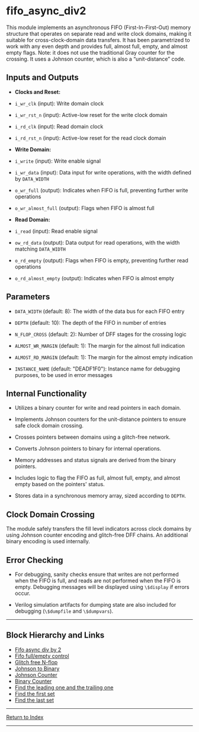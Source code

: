 # fifo_async_div2

This module implements an asynchronous FIFO (First-In-First-Out) memory structure that operates on separate read and write clock domains, making it suitable for cross-clock-domain data transfers. It has been parametrized to work with any even depth and provides full, almost full, empty, and almost empty flags. Note: it does not use the traditional Gray counter for the crossing. It uses a Johnson counter, which is also a “unit-distance” code.

## Inputs and Outputs

- **Clocks and Reset:**

- `i_wr_clk` (input): Write domain clock

- `i_wr_rst_n` (input): Active-low reset for the write clock domain

- `i_rd_clk` (input): Read domain clock

- `i_rd_rst_n` (input): Active-low reset for the read clock domain

- **Write Domain:**

- `i_write` (input): Write enable signal

- `i_wr_data` (input): Data input for write operations, with the width defined by `DATA_WIDTH`

- `o_wr_full` (output): Indicates when FIFO is full, preventing further write operations

- `o_wr_almost_full` (output): Flags when FIFO is almost full

- **Read Domain:**

- `i_read` (input): Read enable signal

- `ow_rd_data` (output): Data output for read operations, with the width matching `DATA_WIDTH`

- `o_rd_empty` (output): Flags when FIFO is empty, preventing further read operations

- `o_rd_almost_empty` (output): Indicates when FIFO is almost empty

## Parameters

- `DATA_WIDTH` (default: 8): The width of the data bus for each FIFO entry

- `DEPTH` (default: 10): The depth of the FIFO in number of entries

- `N_FLOP_CROSS` (default: 2): Number of DFF stages for the crossing logic

- `ALMOST_WR_MARGIN` (default: 1): The margin for the almost full indication

- `ALMOST_RD_MARGIN` (default: 1): The margin for the almost empty indication

- `INSTANCE_NAME` (default: "DEADF1F0"): Instance name for debugging purposes, to be used in error messages

## Internal Functionality

- Utilizes a binary counter for write and read pointers in each domain.

- Implements Johnson counters for the unit-distance pointers to ensure safe clock domain crossing.

- Crosses pointers between domains using a glitch-free network.

- Converts Johnson pointers to binary for internal operations.

- Memory addresses and status signals are derived from the binary pointers.

- Includes logic to flag the FIFO as full, almost full, empty, and almost empty based on the pointers' status.

- Stores data in a synchronous memory array, sized according to `DEPTH`.

## Clock Domain Crossing

The module safely transfers the fill level indicators across clock domains by using Johnson counter encoding and glitch-free DFF chains. An additional binary encoding is used internally.

## Error Checking

- For debugging, sanity checks ensure that writes are not performed when the FIFO is full, and reads are not performed when the FIFO is empty. Debugging messages will be displayed using `\$display` if errors occur.

- Verilog simulation artifacts for dumping state are also included for debugging (`\$dumpfile` and `\$dumpvars`).

---

## Block Hierarchy and Links

- [Fifo async div by 2](fifo_async_div2.md)
- [Fifo full/empty control](fifo_control.md)
- [Glitch free N-flop](glitch_free_n_dff_arn.md)
- [Johnson to Binary](grayj2bin.md)
- [Johnson Counter](counter_johnson.md)
- [Binary Counter](counter_bin.md)
- [Find the leading one and the trailing one](leading_one_trailing_one.md)
- [Find the first set](find_last_set.md)
- [Find the last set](find_first_set.md)

---

[Return to Index](index.md)

---
